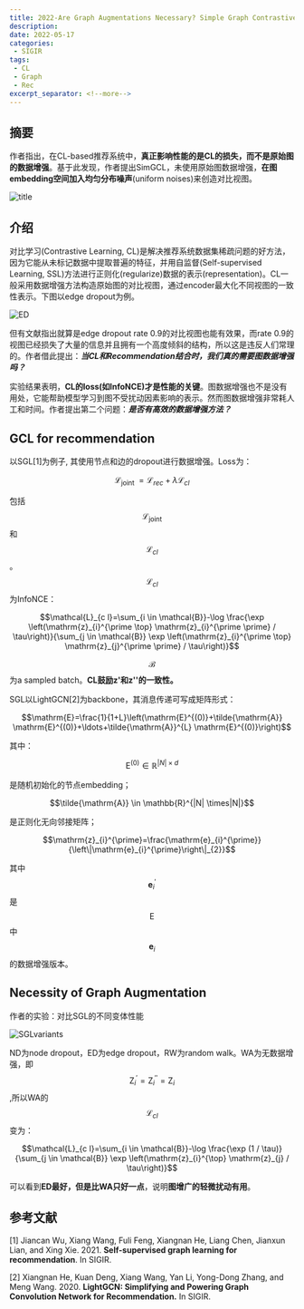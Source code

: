 ```yaml
---
title: 2022-Are Graph Augmentations Necessary? Simple Graph Contrastive Learning for Recommendation
description:
date: 2022-05-17
categories:
 - SIGIR
tags:
 - CL
 - Graph
 - Rec
excerpt_separator: <!--more--> 
---
```


## 摘要

作者指出，在CL-based推荐系统中，**真正影响性能的是CL的损失，而不是原始图的数据增强**。基于此发现，作者提出SimGCL，未使用原始图数据增强，**在图embedding空间加入均匀分布噪声**(uniform noises)来创造对比视图。<!--more-->

![title](https://sunjc911.github.io/assets/images/SimGCL/title.png)

## 介绍

对比学习(Contrastive Learning, CL)是解决推荐系统数据集稀疏问题的好方法，因为它能从未标记数据中提取普遍的特征，并用自监督(Self-supervised Learning, SSL)方法进行正则化(regularize)数据的表示(representation)。CL一般采用数据增强方法构造原始图的对比视图，通过encoder最大化不同视图的一致性表示。下图以edge dropout为例。

![ED](https://sunjc911.github.io/assets/images/SimGCL/ED.png)

但有文献指出就算是edge dropout rate 0.9的对比视图也能有效果，而rate 0.9的视图已经损失了大量的信息并且拥有一个高度倾斜的结构，所以这是违反人们常理的。作者借此提出：***当CL和Recommendation结合时，我们真的需要图数据增强吗？***

实验结果表明，**CL的loss(如InfoNCE)才是性能的关键**。图数据增强也不是没有用处，它能帮助模型学习到图不受扰动因素影响的表示。然而图数据增强非常耗人工和时间。作者提出第二个问题：***是否有高效的数据增强方法？***

## GCL for recommendation

以SGL[1]为例子, 其使用节点和边的dropout进行数据增强。Loss为：

$$\mathcal{L}_{\text {joint }}=\mathcal{L}_{r e c}+\lambda \mathcal{L}_{c l}$$

包括$$\mathcal{L}_{\text {joint }}$$和$$\mathcal{L}_{c l}$$。$$\mathcal{L}_{c l}$$为InfoNCE：

$$\mathcal{L}_{c l}=\sum_{i \in \mathcal{B}}-\log \frac{\exp \left(\mathrm{z}_{i}^{\prime \top} \mathrm{z}_{i}^{\prime \prime} / \tau\right)}{\sum_{j \in \mathcal{B}} \exp \left(\mathrm{z}_{i}^{\prime \top} \mathrm{z}_{j}^{\prime \prime} / \tau\right)}$$

$$ \mathcal{B}$$为a sampled batch。**CL鼓励z'和z''的一致性。**

SGL以LightGCN[2]为backbone，其消息传递可写成矩阵形式：

$$\mathrm{E}=\frac{1}{1+L}\left(\mathrm{E}^{(0)}+\tilde{\mathrm{A}} \mathrm{E}^{(0)}+\ldots+\tilde{\mathrm{A}}^{L} \mathrm{E}^{(0)}\right)$$

其中：

$$\mathrm{E}^{(0)} \in \mathbb{R}^{|N| \times d}$$

是随机初始化的节点embedding；

$$\tilde{\mathrm{A}} \in \mathbb{R}^{|N| \times|N|}$$

是正则化无向邻接矩阵；

$$\mathrm{z}_{i}^{\prime}=\frac{\mathrm{e}_{i}^{\prime}}{\left\|\mathrm{e}_{i}^{\prime}\right\|_{2}}$$

其中$$\mathbf{e}_{i}^{\prime}$$是$$\mathrm{E}$$中$$\mathbf{e}_{i}$$的数据增强版本。

## Necessity of Graph Augmentation

作者的实验：对比SGL的不同变体性能

![SGLvariants](https://sunjc911.github.io/assets/images/SimGCL/SGLvariants.png)

ND为node dropout，ED为edge dropout，RW为random walk。WA为无数据增强，即$$\mathrm{Z}_{i}^{\prime}=\mathrm{Z}_{i}^{\prime \prime}=\mathrm{Z}_{i}$$,所以WA的$$\mathcal{L}_{c l}$$变为：

$$\mathcal{L}_{c l}=\sum_{i \in \mathcal{B}}-\log \frac{\exp (1 / \tau)}{\sum_{j \in \mathcal{B}} \exp \left(\mathrm{z}_{i}^{\top} \mathrm{z}_{j} / \tau\right)}$$

可以看到**ED最好，但是比WA只好一点**，说明**图增广的轻微扰动有用**。

## 参考文献

[1] Jiancan Wu, Xiang Wang, Fuli Feng, Xiangnan He, Liang Chen, Jianxun Lian, and Xing Xie. 2021. **Self-supervised graph learning for recommendation**. In SIGIR.

[2] Xiangnan He, Kuan Deng, Xiang Wang, Yan Li, Yong-Dong Zhang, and Meng Wang. 2020. **LightGCN: Simplifying and Powering Graph Convolution Network for Recommendation.** In SIGIR.



